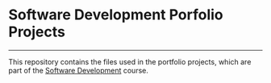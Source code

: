 # Software Development Porfolio Projects
---
This repository contains the files used in the portfolio projects, which are part of the [Software Development](https://study.ruc.dk/class/view/34772) course.
